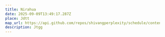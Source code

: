 ```yaml
---
title: Nirahua
date: 2025-09-09T13:49:17.287Z
place: Jdtt
map_url: https://api.github.com/repos/shivangperplexity/schedule/contents/events
description: Jtgg
---
```


